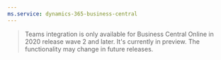 ```yaml
---
ms.service: dynamics-365-business-central
---
```

> Teams integration is only available for Business Central Online in 2020 release wave 2 and later. It's currently in preview. The functionality may change in future releases.